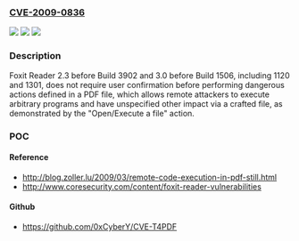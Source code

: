 ### [CVE-2009-0836](https://cve.mitre.org/cgi-bin/cvename.cgi?name=CVE-2009-0836)
![](https://img.shields.io/static/v1?label=Product&message=n%2Fa&color=blue)
![](https://img.shields.io/static/v1?label=Version&message=n%2Fa&color=blue)
![](https://img.shields.io/static/v1?label=Vulnerability&message=n%2Fa&color=brighgreen)

### Description

Foxit Reader 2.3 before Build 3902 and 3.0 before Build 1506, including 1120 and 1301, does not require user confirmation before performing dangerous actions defined in a PDF file, which allows remote attackers to execute arbitrary programs and have unspecified other impact via a crafted file, as demonstrated by the "Open/Execute a file" action.

### POC

#### Reference
- http://blog.zoller.lu/2009/03/remote-code-execution-in-pdf-still.html
- http://www.coresecurity.com/content/foxit-reader-vulnerabilities

#### Github
- https://github.com/0xCyberY/CVE-T4PDF

